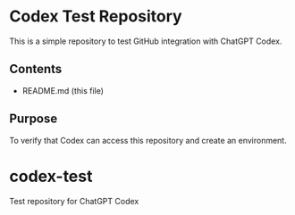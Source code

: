 # Codex Test Repository

This is a simple repository to test GitHub integration with ChatGPT Codex.

## Contents
- README.md (this file)

## Purpose
To verify that Codex can access this repository and create an environment.
# codex-test
Test repository for ChatGPT Codex
